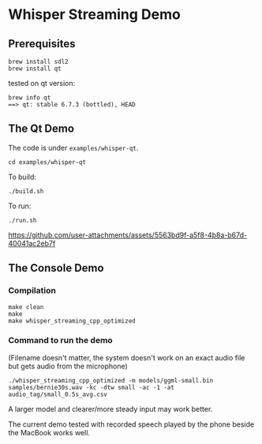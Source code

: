 # Whisper Streaming Demo

## Prerequisites
```
brew install sdl2
brew install qt
```

tested on qt version: 
```
brew info qt
==> qt: stable 6.7.3 (bottled), HEAD
```

## The Qt Demo

The code is under `examples/whisper-qt`.

```
cd examples/whisper-qt
```

To build:
```
./build.sh
```

To run:
```
./run.sh
```


https://github.com/user-attachments/assets/5563bd9f-a5f8-4b8a-b67d-40041ac2eb7f




## The Console Demo

### Compilation
```
make clean
make
make whisper_streaming_cpp_optimized
```

### Command to run the demo
(Filename doesn't matter, the system doesn't work on an exact audio file but gets audio from the microphone)

```
./whisper_streaming_cpp_optimized -m models/ggml-small.bin samples/bernie30s.wav -kc -dtw small -ac -1 -at audio_tag/small_0.5s_avg.csv
```

A larger model and clearer/more steady input may work better.

The current demo tested with recorded speech played by the phone beside the MacBook works well.
